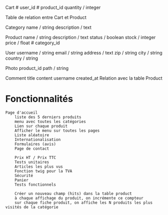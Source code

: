 Cart
    # user_id
    # product_id
    quantity / integer

Table de relation entre Cart et Product

Category
    name / string 
    description / text
    
Product
    name / string
    description / text 
    status / boolean
    stock / integer
    price / float
    # category_id
    
User
    username / string
    email / string
    address / text 
    zip / string
    city / string 
    country / string

Photo
    product_id
    path / string
    
Comment
    title 
    content
    username
    created_at
    Relation avec la table Product
    
# Fonctionnalités
    
    Page d'accueil
        liste des 5 derniers produits 
        menu avec toutes les catégories
        Lien sur chaque produit 
        Afficher le menu sur toutes les pages 
        Liste aléatoire
        Internationalisation
        Formulaires (avis)
        Page de contact 
        
        Prix HT / Prix TTC 
        Tests unitaires
        Articles les plus vus
        Fonction twig pour la TVA 
        Sécurité
        Panier
        Tests fonctionnels
        
        Créer un nouveau champ (hits) dans la table product
        à chaque affichage du produit, on incrémente ce compteur
        sur chaque fiche produit, on affiche les N produits les plus visités de la catégorie